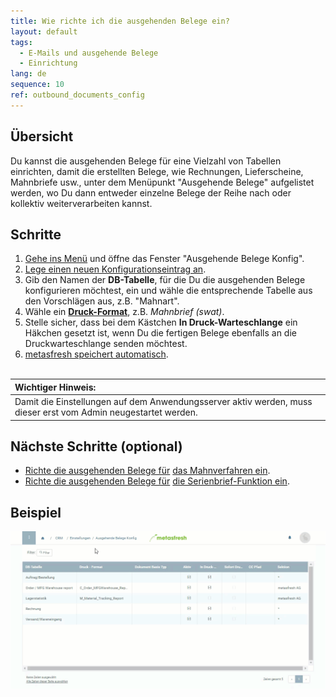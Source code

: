 ```yaml
---
title: Wie richte ich die ausgehenden Belege ein?
layout: default
tags:
  - E-Mails und ausgehende Belege
  - Einrichtung
lang: de
sequence: 10
ref: outbound_documents_config
---
```


## Übersicht
Du kannst die ausgehenden Belege für eine Vielzahl von Tabellen einrichten, damit die erstellten Belege, wie Rechnungen, Lieferscheine, Mahnbriefe usw., unter dem Menüpunkt "Ausgehende Belege" aufgelistet werden, wo Du dann entweder einzelne Belege der Reihe nach oder kollektiv weiterverarbeiten kannst.

## Schritte
1. [Gehe ins Menü](Menu) und öffne das Fenster "Ausgehende Belege Konfig".
1. [Lege einen neuen Konfigurationseintrag an](Neuer_Datensatz_Fenster_Webui).
1. Gib den Namen der **DB-Tabelle**, für die Du die ausgehenden Belege konfigurieren möchtest, ein und wähle die entsprechende Tabelle aus den Vorschlägen aus, z.B. "Mahnart".
1. Wähle ein [**Druck-Format**](Druckformat_anlegen), z.B. *Mahnbrief (swat)*.
1. Stelle sicher, dass bei dem Kästchen **In Druck-Warteschlange** ein Häkchen gesetzt ist, wenn Du die fertigen Belege ebenfalls an die Druckwarteschlange senden möchtest.
1. [metasfresh speichert automatisch](Speicheranzeige).
<br><br>

| **Wichtiger Hinweis:** |
| :--- |
| Damit die Einstellungen auf dem Anwendungsserver aktiv werden, muss dieser erst vom Admin neugestartet werden. |

## Nächste Schritte (optional)
- [Richte die ausgehenden Belege für](Ausgehende_Belege_Konfig_Mahnung) [das Mahnverfahren ein](Mahnlauf).
- [Richte die ausgehenden Belege für](Ausgehende_Belege_Konfig_Serienbriefe) [die Serienbrief-Funktion ein](Serienbriefe_erstellen).

## Beispiel
![](assets/Ausgehende_Belege_Konfig+Mahnung.gif)
